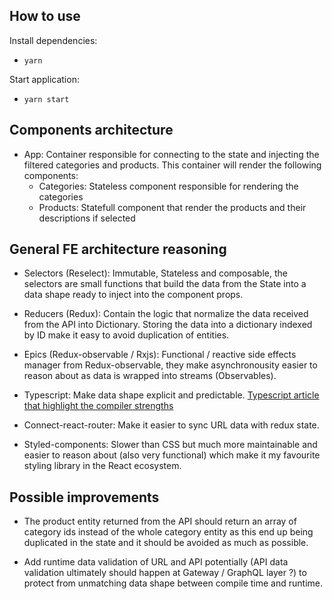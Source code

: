 ## How to use

Install dependencies:

- `yarn`

Start application:

- `yarn start`

## Components architecture

- App: Container responsible for connecting to the state and injecting the filtered categories and products. This container will render the following components:
  - Categories: Stateless component responsible for rendering the categories
  - Products: Statefull component that render the products and their descriptions if selected

## General FE architecture reasoning

- Selectors (Reselect): Immutable, Stateless and composable, the selectors are small functions that build the data from the State into a data shape ready to inject into the component props.

- Reducers (Redux): Contain the logic that normalize the data received from the API into Dictionary. Storing the data into a dictionary indexed by ID make it easy to avoid duplication of entities.

- Epics (Redux-observable / Rxjs): Functional / reactive side effects manager from Redux-observable, they make asynchronousity easier to reason about as data is wrapped into streams (Observables).

- Typescript: Make data shape explicit and predictable. [Typescript article that highlight the compiler strengths](https://codeburst.io/five-tips-i-wish-i-knew-when-i-started-with-typescript-c9e8609029db)

- Connect-react-router: Make it easier to sync URL data with redux state.

- Styled-components: Slower than CSS but much more maintainable and easier to reason about (also very functional) which make it my favourite styling library in the React ecosystem.

## Possible improvements

- The product entity returned from the API should return an array of category ids instead of the whole category entity as this end up being duplicated in the state and it should be avoided as much as possible.

- Add runtime data validation of URL and API potentially (API data validation ultimately should happen at Gateway / GraphQL layer ?) to protect from unmatching data shape between compile time and runtime.
